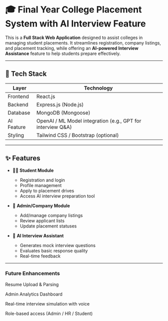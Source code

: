 # 🎓 Final Year College Placement System with AI Interview Feature

This is a **Full Stack Web Application** designed to assist colleges in managing student placements. It streamlines registration, company listings, and placement tracking, while offering an **AI-powered Interview Assistance** feature to help students prepare effectively.

---

## 🚀 Tech Stack

| Layer        | Technology        |
|--------------|-------------------|
| Frontend     | React.js          |
| Backend      | Express.js (Node.js) |
| Database     | MongoDB (Mongoose)|
| AI Feature   | OpenAI / ML Model integration (e.g., GPT for interview Q&A) |
| Styling      | Tailwind CSS / Bootstrap (optional) |

---

## ✨ Features

- 🧑‍🎓 **Student Module**
  - Registration and login
  - Profile management
  - Apply to placement drives
  - Access AI interview preparation tool

- 🏢 **Admin/Company Module**
  - Add/manage company listings
  - Review applicant lists
  - Update placement statuses

- 🤖 **AI Interview Assistant**
  - Generates mock interview questions
  - Evaluates basic response quality
  - Real-time feedback

---
### Future Enhancements
Resume Upload & Parsing

Admin Analytics Dashboard

Real-time interview simulation with voice

Role-based access (Admin / HR / Student)


